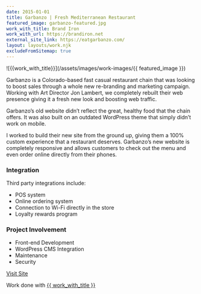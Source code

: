 ```yaml
---
date: 2015-01-01
title: Garbanzo | Fresh Mediterranean Restaurant
featured_image: garbanzo-featured.jpg
work_with_title: Brand Iron
work_with_url: https://brandiron.net
external_site_link: https://eatgarbanzo.com/
layout: layouts/work.njk
excludeFromSitemap: true
---
```


![{{work_with_title}}](/assets/images/work-images/{{ featured_image }})

Garbanzo is a Colorado-based fast casual restaurant chain that was looking to boost sales through a whole new re-branding and marketing campaign. Working with Art Director Jon Lambert, we completely rebuilt their web presence giving it a fresh new look and boosting web traffic.

Garbanzo’s old website didn’t reflect the great, healthy food that the chain offers. It was also built on an outdated WordPress theme that simply didn’t work on mobile.

I worked to build their new site from the ground up, giving them a 100% custom experience that a restaurant deserves. Garbanzo’s new website is completely responsive and allows customers to check out the menu and even order online directly from their phones.

### Integration

Third party integrations include:
- POS system
- Online ordering system
- Connection to Wi-Fi directly in the store
- Loyalty rewards program

### Project Involvement

- Front-end Development
- WordPress CMS Integration
- Maintenance
- Security

<a class="button" href="{{ external_site_link }}">Visit Site</a>

Work done with <a href="{{ work_with_url }}" target="_blank">{{ work_with_title }}</a>
